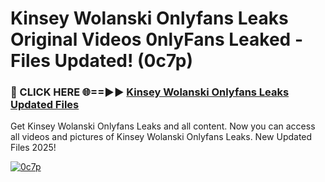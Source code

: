 # Kinsey Wolanski Onlyfans Leaks Original Videos 0nlyFans Leaked - Files Updated! (0c7p)

<h3>🔴 CLICK HERE 🌐==►► <a href="https://tinyurl.com/2wckxsce" rel="nofollow">Kinsey Wolanski Onlyfans Leaks Updated Files</a></h3>

Get Kinsey Wolanski Onlyfans Leaks and all content. Now you can access all videos and pictures of Kinsey Wolanski Onlyfans Leaks. New Updated Files 2025!

[![0c7p](https://i.imgur.com/AFduVYN.gif)](https://tinyurl.com/2wckxsce)
